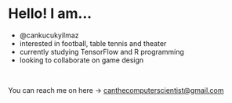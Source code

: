 # Hello! I am...

- @cankucukyilmaz
- interested in football, table tennis and theater
- currently studying TensorFlow and R programming
- looking to collaborate on game design

<br>

You can reach me on here -> canthecomputerscientist@gmail.com

<!---
cankucukyilmaz/cankucukyilmaz is a ✨ special ✨ repository because its `README.md` (this file) appears on your GitHub profile.
You can click the Preview link to take a look at your changes.
--->
